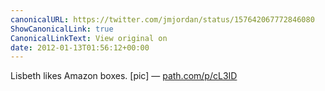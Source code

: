 ```yaml
---
canonicalURL: https://twitter.com/jmjordan/status/157642067772846080
ShowCanonicalLink: true
CanonicalLinkText: View original on
date: 2012-01-13T01:56:12+00:00
---
```

Lisbeth likes Amazon boxes. [pic] — [path.com/p/cL3ID](http://path.com/p/cL3ID)